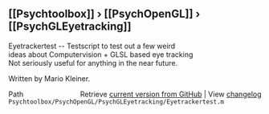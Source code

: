 ## [[Psychtoolbox]] &#8250; [[PsychOpenGL]] &#8250; [[PsychGLEyetracking]]

Eyetrackertest -- Testscript to test out a few weird  
ideas about Computervision + GLSL based eye tracking  
Not seriously useful for anything in the near future.  
  
Written by Mario Kleiner.  




<div class="code_header" style="text-align:right;">
  <span style="float:left;">Path&nbsp;&nbsp;</span> <span class="counter">Retrieve <a href=
  "https://raw.github.com/Psychtoolbox-3/Psychtoolbox-3/beta/Psychtoolbox/PsychOpenGL/PsychGLEyetracking/Eyetrackertest.m">current version from GitHub</a> | View <a href=
  "https://github.com/Psychtoolbox-3/Psychtoolbox-3/commits/beta/Psychtoolbox/PsychOpenGL/PsychGLEyetracking/Eyetrackertest.m">changelog</a></span>
</div>
<div class="code">
  <code>Psychtoolbox/PsychOpenGL/PsychGLEyetracking/Eyetrackertest.m</code>
</div>

